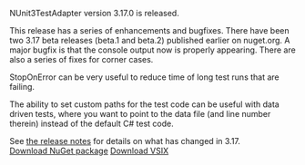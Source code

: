NUnit3TestAdapter version 3.17.0 is released.

This release has a series of enhancements and bugfixes. There have been two 3.17 beta releases (beta.1 and beta.2) published earlier on nuget.org. A major bugfix is that the console output now is properly appearing. There are also a series of fixes for corner cases.

StopOnError can be very useful to reduce time of long test runs that are failing.

The ability to set custom paths for the test code can be useful with data driven tests, where you want to point to the data file (and line number therein) instead of the default C# test code.
  
See [the release notes](https://docs.nunit.org/articles/vs-test-adapter/Adapter-Release-Notes.html#nunit3-test-adapter-for-visual-studio---version-3170---july-11-2020) for details on what has changed in 3.17.  
[Download NuGet package](https://www.nuget.org/packages/NUnit3TestAdapter/3.17.0)
[Download VSIX](https://marketplace.visualstudio.com/items?itemName=NUnitDevelopers.NUnit3TestAdapter)